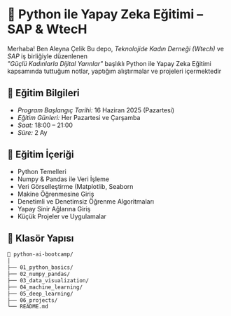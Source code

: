 # 🤖 Python ile Yapay Zeka Eğitimi – SAP & WtecH

Merhaba! Ben Aleyna Çelik
Bu depo, *Teknolojide Kadın Derneği (Wtech)* ve *SAP* iş birliğiyle düzenlenen  
*"Güçlü Kadınlarla Dijital Yarınlar"* başlıklı Python ile Yapay Zeka Eğitimi kapsamında tuttuğum notlar, yaptığım alıştırmalar ve projeleri içermektedir

## 📅 Eğitim Bilgileri

- *Program Başlangıç Tarihi:* 16 Haziran 2025 (Pazartesi)
- *Eğitim Günleri:* Her Pazartesi ve Çarşamba
- *Saat:* 18:00 – 21:00
- *Süre:* 2 Ay

## 🧠 Eğitim İçeriği

- Python Temelleri
- Numpy & Pandas ile Veri İşleme
- Veri Görselleştirme (Matplotlib, Seaborn
- Makine Öğrenmesine Giriş
- Denetimli ve Denetimsiz Öğrenme Algoritmaları
- Yapay Sinir Ağlarına Giriş
- Küçük Projeler ve Uygulamalar

## 📂 Klasör Yapısı

```bash
📁 python-ai-bootcamp/
│
├── 01_python_basics/
├── 02_numpy_pandas/
├── 03_data_visualization/
├── 04_machine_learning/
├── 05_deep_learning/
├── 06_projects/
└── README.md
